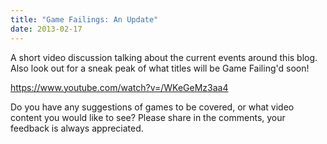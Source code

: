 ```yaml
---
title: "Game Failings: An Update"
date: 2013-02-17
---
```


A short video discussion talking about the current events around this blog. Also look out for a sneak peak of what titles will be Game Failing'd soon!

https://www.youtube.com/watch?v=/WKeGeMz3aa4

Do you have any suggestions of games to be covered, or what video content you would like to see? Please share in the comments, your feedback is always appreciated.
